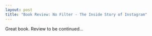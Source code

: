 ```yaml
---
layout: post
title: "Book Review: No Filter - The Inside Story of Instagram"
---
```


Great book. Review to be continued...

